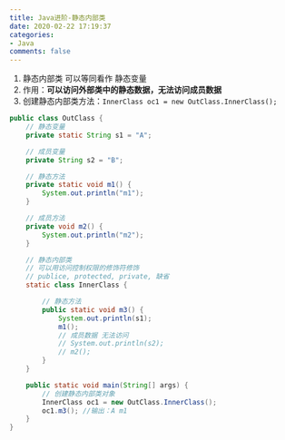 ```yaml
---
title: Java进阶-静态内部类
date: 2020-02-22 17:19:37
categories:
- Java
comments: false
---
```


1. 静态内部类 可以等同看作 静态变量
2. 作用：**可以访问外部类中的静态数据，无法访问成员数据**
3. 创建静态内部类方法：`InnerClass oc1 = new OutClass.InnerClass();`

<!-- more -->

```java
public class OutClass {
	// 静态变量
	private static String s1 = "A";

	// 成员变量
	private String s2 = "B";

	// 静态方法
	private static void m1() {
		System.out.println("m1");
	}

	// 成员方法
	private void m2() {
		System.out.println("m2");
	}

	// 静态内部类
	// 可以用访问控制权限的修饰符修饰
	// publice, protected, private, 缺省
	static class InnerClass {

		// 静态方法
		public static void m3() {
			System.out.println(s1);
			m1();
			// 成员数据 无法访问
			// System.out.println(s2);
			// m2();
		}
	}

	public static void main(String[] args) {
		// 创建静态内部类对象
		InnerClass oc1 = new OutClass.InnerClass();
		oc1.m3(); //输出：A m1
	}
}
```

